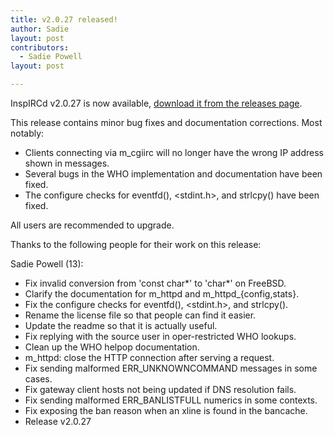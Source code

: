 ```yaml
---
title: v2.0.27 released!
author: Sadie
layout: post
contributors:
  - Sadie Powell
layout: post

---
```


InspIRCd v2.0.27 is now available, [download it from the releases page](https://github.com/inspircd/inspircd/releases).

This release contains minor bug fixes and documentation corrections. Most notably:

- Clients connecting via m\_cgiirc will no longer have the wrong IP address shown in messages.
- Several bugs in the WHO implementation and documentation have been fixed.
- The configure checks for eventfd(), &lt;stdint.h&gt;, and strlcpy() have been fixed.

All users are recommended to upgrade.

<!--more-->

Thanks to the following people for their work on this release:

Sadie Powell (13):

  - Fix invalid conversion from 'const char*' to 'char*' on FreeBSD.
  - Clarify the documentation for m_httpd and m_httpd_{config,stats}.
  - Fix the configure checks for eventfd(), &lt;stdint.h&gt;, and strlcpy().
  - Rename the license file so that people can find it easier.
  - Update the readme so that it is actually useful.
  - Fix replying with the source user in oper-restricted WHO lookups.
  - Clean up the WHO helpop documentation.
  - m_httpd: close the HTTP connection after serving a request.
  - Fix sending malformed ERR_UNKNOWNCOMMAND messages in some cases.
  - Fix gateway client hosts not being updated if DNS resolution fails.
  - Fix sending malformed ERR_BANLISTFULL numerics in some contexts.
  - Fix exposing the ban reason when an xline is found in the bancache.
  - Release v2.0.27

